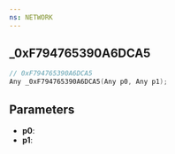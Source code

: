```yaml
---
ns: NETWORK
---
```

## _0xF794765390A6DCA5

```c
// 0xF794765390A6DCA5
Any _0xF794765390A6DCA5(Any p0, Any p1);
```

## Parameters
* **p0**:
* **p1**:
